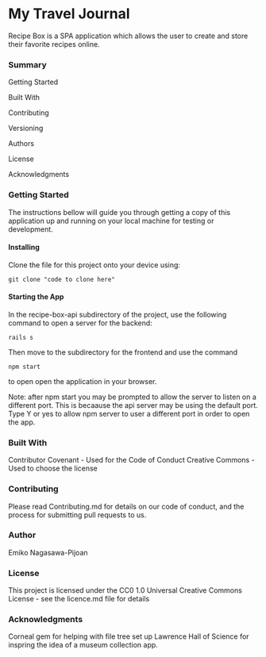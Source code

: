 # My Travel Journal

Recipe Box is a SPA application which allows the user to create and store their favorite recipes online.

### Summary

Getting Started

Built With

Contributing

Versioning

Authors

License

Acknowledgments


### Getting Started

The instructions bellow will guide you through getting a copy of this application up and running on your local machine for testing or development.

#### Installing

Clone the file for this project onto your device using:
```
git clone "code to clone here"
```

#### Starting the App
In the recipe-box-api subdirectory of the project, use the following command to open a server for the backend:
```
rails s
```

Then move to the subdirectory for the frontend and use the command
```
npm start
```
to open open the application in your browser.

Note: after npm start you may be prompted to allow the server to listen on a different port. This is becaause the api server may be using the default port. Type Y or yes to allow npm server to user a different port in order to open the app.

### Built With

Contributor Covenant - Used for the Code of Conduct
Creative Commons - Used to choose the license


### Contributing
Please read Contributing.md for details on our code of conduct, and the process for submitting pull requests to us.


### Author
Emiko Nagasawa-Pijoan


### License
This project is licensed under the CC0 1.0 Universal Creative Commons License - see the licence.md file for details


### Acknowledgments
Corneal gem for helping with file tree set up
Lawrence Hall of Science for inspring the idea of a museum collection app.
